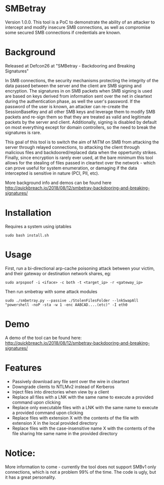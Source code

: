 # SMBetray
Version 1.0.0. This tool is a PoC to demonstrate the ability of an attacker to intercept and modify insecure SMB connections, as well as compromise some secured SMB connections if credentials are known. 

# Background
Released at Defcon26 at "SMBetray - Backdooring and Breaking Signatures"

In SMB connections, the security mechanisms protecting the integrity of the data passed between the server and the client are  SMB signing and encryption. The signatures in on SMB packets when SMB signing is used are based on keys derived from information sent over the net in cleartext during the authentication phase, as well the user's password. If the password of the user is known, an attacker can re-create the SessionBaseKey and all other SMB keys and leverage them to modify SMB packets and re-sign them so that they are treated as valid and legitimate packets by the server and client. Additionally, signing is disabled by default on most everything except for domain controllers, so the need to break the signatures is rare. 

This goal of this tool is to switch the aim of MiTM on SMB from attacking the server through relayed connections, to attacking the client through malicious files and backdoored/replaced data when the oppertunity strikes. Finally, since encryption is rarely ever used, at the bare minimum this tool allows for the stealing of files passed in cleartext over the network - which can prove useful for system enumeration, or damaging if the data intercepted is sensitive in nature (PCI, PII, etc).

More background info and demos can be found here http://quickbreach.io/2018/08/12/smbetray-backdooring-and-breaking-signatures/

# Installation
Requires a system using iptables

	sudo bash install.sh 

# Usage
First, run a bi-directional arp-cache poisoning attack between your victim, and their gateway or destination network shares, eg:

	sudo arpspoof -i <iface> -c both -t <target_ip> -r <gateway_ip>

Then run smbetray with some attack modules 

	sudo ./smbetray.py --passive ./StolenFilesFolder --lnkSwapAll "powershell -noP -sta -w 1 -enc AABCAD....(etc)" -I eth0

# Demo
A demo of the tool can be found here: http://quickbreach.io/2018/08/12/smbetray-backdooring-and-breaking-signatures/ 

# Features
- Passively download any file sent over the wire in cleartext
- Downgrade clients to NTLMv2 instead of Kerberos
- Inject files into directories when view by a client
- Replace all files with a LNK with the same name to execute a provided command upon clicking
- Replace only executable files with a LNK with the same name to execute a provided command upon clicking
- Replace files with extension X with the contents of the file with extension X in the local provided directory
- Replace files with the case-insensitive name X with the contents of the file sharing hte same name in the provided directory 


# Notice:
More information to come - currently the tool does not support SMBv1 only connections, which is not a problem 99% of the time. The code is ugly, but it has a great personality.
